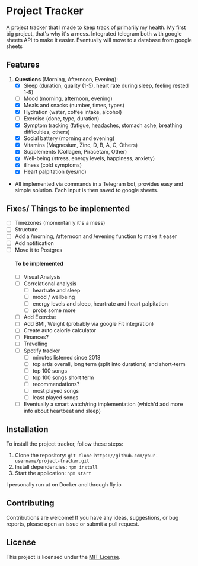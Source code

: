 # Project Tracker
A project tracker that I made to keep track of primarily my health. My first big project, that's why it's a mess. Integrated telegram both with google sheets API to make it easier. Eventually will move to a database from google sheets


## Features
1. **Questions** (Morning, Afternoon, Evening):
   * [x] Sleep (duration, quality (1-5), heart rate during sleep, feeling rested 1-5)
   * [ ] Mood (morning, afternoon, evening)
   * [x] Meals and snacks (number, times, types)
   * [x] Hydration (water, coffee intake, alcohol)
   * [ ] Exercise (done, type, duration)
   * [x] Symptom tracking (fatigue, headaches, stomach ache, breathing difficulties, others)
   * [x] Social battery (morning and evening)
   * [x] Vitamins (Magnesium, Zinc, D, B, A, C, Others)
   * [x] Supplements (Collagen, Piracetam, Other)
   * [x] Well-being (stress, energy levels, happiness, anxiety)
   * [x] illness (cold symptoms)
   * [x] Heart palpitation (yes/no)

- All implemented via commands in a Telegram bot, provides easy and simple solution. Each input is then saved to google sheets.

## Fixes/ Things to be implemented
* [ ] Timezones (momentarily it's a mess)
* [ ] Structure
* [ ] Add a /morning, /afternoon and /evening function to make it easer
* [ ] Add notification
* [ ] Move it to Postgres
    #### To be implemented
    * [ ] Visual Analysis
    * [ ] Correlational analysis
        * [ ] heartrate and sleep
        * [ ] mood / wellbeing
        * [ ] energy levels and sleep, heartrate and heart palpitation
        * [ ] probs some more
    * [ ] Add Exercise
    * [ ] Add BMI, Weight (probably via google Fit integration)
    * [ ] Create auto calorie calculator 
    * [ ] Finances?
    * [ ] Travelling
    * [ ] Spotify tracker
        * [ ] minutes listened since 2018
        * [ ] top artis overall, long term (split into durations) and short-term
        * [ ] top 100 songs
        * [ ] top 100 songs short term
        * [ ] recommendations? 
        * [ ] most played songs
        * [ ] least played songs
    * [ ] Eventually a smart watch/ring implementation (which'd add more info about heartbeat and sleep)

## Installation

To install the project tracker, follow these steps:

1. Clone the repository: `git clone https://github.com/your-username/project-tracker.git`
2. Install dependencies: `npm install`
3. Start the application: `npm start`

I personally run ut on Docker and through fly.io

## Contributing

Contributions are welcome! If you have any ideas, suggestions, or bug reports, please open an issue or submit a pull request. 

## License

This project is licensed under the [MIT License](LICENSE).
